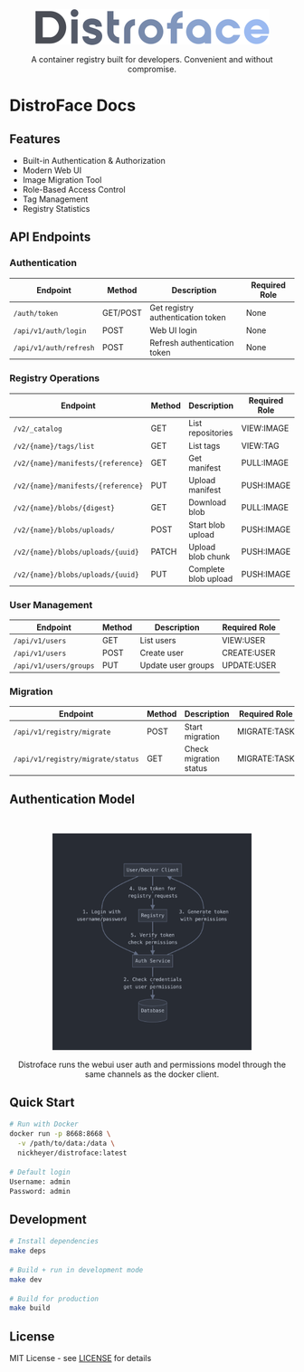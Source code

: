 <div align="center">
  <img src="./web/static/df_text__web.webp" alt="distroface_promo_banner">
  <p>A container registry built for developers. Convenient and without compromise.</p>
</div><hl>

# DistroFace Docs



## Features

- Built-in Authentication & Authorization
- Modern Web UI
- Image Migration Tool
- Role-Based Access Control
- Tag Management
- Registry Statistics

## API Endpoints

### Authentication

| Endpoint | Method | Description | Required Role |
|----------|---------|-------------|---------------|
| `/auth/token` | GET/POST | Get registry authentication token | None |
| `/api/v1/auth/login` | POST | Web UI login | None |
| `/api/v1/auth/refresh` | POST | Refresh authentication token | None |

### Registry Operations

| Endpoint | Method | Description | Required Role |
|----------|---------|-------------|---------------|
| `/v2/_catalog` | GET | List repositories | VIEW:IMAGE |
| `/v2/{name}/tags/list` | GET | List tags | VIEW:TAG |
| `/v2/{name}/manifests/{reference}` | GET | Get manifest | PULL:IMAGE |
| `/v2/{name}/manifests/{reference}` | PUT | Upload manifest | PUSH:IMAGE |
| `/v2/{name}/blobs/{digest}` | GET | Download blob | PULL:IMAGE |
| `/v2/{name}/blobs/uploads/` | POST | Start blob upload | PUSH:IMAGE |
| `/v2/{name}/blobs/uploads/{uuid}` | PATCH | Upload blob chunk | PUSH:IMAGE |
| `/v2/{name}/blobs/uploads/{uuid}` | PUT | Complete blob upload | PUSH:IMAGE |

### User Management

| Endpoint | Method | Description | Required Role |
|----------|---------|-------------|---------------|
| `/api/v1/users` | GET | List users | VIEW:USER |
| `/api/v1/users` | POST | Create user | CREATE:USER |
| `/api/v1/users/groups` | PUT | Update user groups | UPDATE:USER |

### Migration

| Endpoint | Method | Description | Required Role |
|----------|---------|-------------|---------------|
| `/api/v1/registry/migrate` | POST | Start migration | MIGRATE:TASK |
| `/api/v1/registry/migrate/status` | GET | Check migration status | MIGRATE:TASK |

## Authentication Model

![]()

<div align="center">
  <img src="./auth-diagram.png" alt="Authentication Flow" width="70%">
  <p>Distroface runs the webui user auth and permissions model through the same channels as the docker client.</p>
</div>

## Quick Start

```bash
# Run with Docker
docker run -p 8668:8668 \
  -v /path/to/data:/data \
  nickheyer/distroface:latest

# Default login
Username: admin
Password: admin
```

## Development

```bash
# Install dependencies
make deps

# Build + run in development mode
make dev

# Build for production
make build
```

## License

MIT License - see [LICENSE](LICENSE) for details
